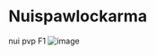 # Nuispawlockarma
nui pvp F1
![image](https://user-images.githubusercontent.com/86896065/143781524-bb6ddb7a-4906-4a92-8bb2-8693f10d2da5.png)
